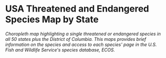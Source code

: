 # USA Threatened and Endangered Species Map by State
###### Choropleth map highlighting a single threatened or endangered species in all 50 states plus the District of Columbia. This maps provides brief information on the species and access to each species' page in the U.S. Fish and Wildlife Service's species database, ECOS.
